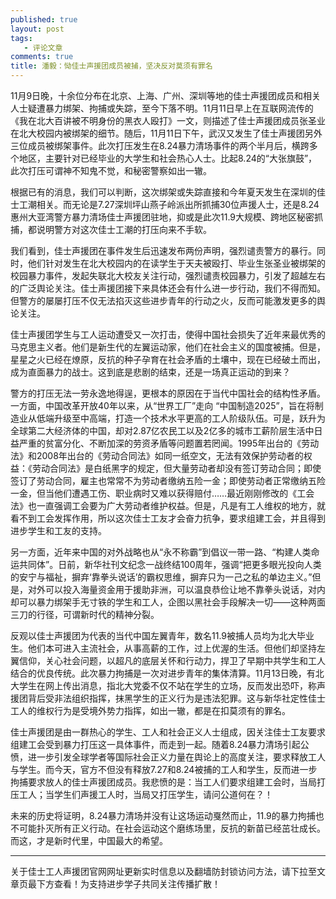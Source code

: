 ```yaml
---
published: true
layout: post
tags: 
   - 评论文章
comments: true
title: 潘毅：恸佳士声援团成员被捕，坚决反对莫须有罪名
---
```



11月9日晚，十余位分布在北京、上海、广州、深圳等地的佳士声援团成员和相关人士疑遭暴力绑架、拘捕或失踪，至今下落不明。11月11日早上在互联网流传的《我在北大百讲被不明身份的黑衣人殴打》一文，则描述了佳士声援团成员张圣业在北大校园内被绑架的细节。随后，11月11日下午，武汉又发生了佳士声援团另外三位成员被绑架事件。此次打压发生在8.24暴力清场事件的两个半月后，横跨多个地区，主要针对已经毕业的大学生和社会热心人士。比起8.24的“大张旗鼓”，此次打压可谓神不知鬼不觉，和秘密警察如出一辙。

根据已有的消息，我们可以判断，这次绑架或失踪直接和今年夏天发生在深圳的佳士工潮相关。而无论是7.27深圳坪山燕子岭派出所抓捕30位声援人士，还是8.24惠州大亚湾警方暴力清场佳士声援团驻地，抑或是此次11.9大规模、跨地区秘密抓捕，都说明警方对这次佳士工潮的打压向来不手软。

我们看到，佳士声援团在事件发生后迅速发布两份声明，强烈谴责警方的暴行。同时，他们针对发生在北大校园内的在读学生于天夫被殴打、毕业生张圣业被绑架的校园暴力事件，发起失联北大校友关注行动，强烈谴责校园暴力，引发了超越左右的广泛舆论关注。佳士声援团接下来具体还会有什么进一步行动，我们不得而知。但警方的屡屡打压不仅无法掐灭这些进步青年的行动之火，反而可能激发更多的舆论关注。

佳士声援团学生与工人运动遭受又一次打击，使得中国社会损失了近年来最优秀的马克思主义者。他们是新生代的左翼运动家，他们在社会主义的国度被捕。但是，星星之火已经在燎原，反抗的种子孕育在社会矛盾的土壤中，现在已经破土而出，成为直面暴力的战士。这到底是悲剧的结束，还是一场真正运动的到来？

警方的打压无法一劳永逸地得逞，更根本的原因在于当代中国社会的结构性矛盾。一方面，中国改革开放40年以来，从“世界工厂”走向 “中国制造2025”，旨在将制造业从低端升级至中高端，打造一个技术水平更高的工人阶级队伍。可是，跃升为全球第二大经济体的中国，却对2.87亿农民工以及2亿多的城市工薪阶层生活中日益严重的贫富分化、不断加深的劳资矛盾等问题置若罔闻。1995年出台的《劳动法》和2008年出台的《劳动合同法》如同一纸空文，无法有效保护劳动者的权益：《劳动合同法》是白纸黑字的规定，但大量劳动者却没有签订劳动合同；即使签订了劳动合同，雇主也常常不为劳动者缴纳五险一金；即使劳动者正常缴纳五险一金，但当他们遭遇工伤、职业病时又难以获得赔付……最近刚刚修改的《工会法》也一直强调工会要为广大劳动者维护权益。但是，凡是有工人维权的地方，就看不到工会发挥作用，所以这次佳士工友才会奋力抗争，要求组建工会，并且得到进步学生和工友的支持。

另一方面，近年来中国的对外战略也从“永不称霸”到倡议一带一路、“构建人类命运共同体”。日前，新华社刊文纪念一战终结100周年，强调“把更多眼光投向人类的安宁与福祉，摒弃‘靠拳头说话’的霸权思维，摒弃只为一己之私的单边主义。”但是，对外可以投入海量资金用于援助非洲，可以温良恭俭让地不靠拳头说话，对内却可以暴力绑架手无寸铁的学生和工人，企图以黑社会手段解决一切——这种两面三刀的行径，可谓新时代的精神分裂。


反观以佳士声援团为代表的当代中国左翼青年，数名11.9被捕人员均为北大毕业生。他们本可进入主流社会，从事高薪的工作，过上优渥的生活。但他们却坚持左翼信仰，关心社会问题，以超凡的底层关怀和行动力，捍卫了早期中共学生和工人结合的优良传统。此次暴力拘捕是一次对进步青年的集体清算。11月13日晚，有北大学生在网上传出消息，指北大党委不仅不站在学生的立场，反而发出恐吓，称声援团背后受非法组织指挥，抹黑学生的正义行为是违法犯罪。这与新华社定性佳士工人的维权行为是受境外势力指挥，如出一辙，都是在扣莫须有的罪名。

佳士声援团是由一群热心的学生、工人和社会正义人士组成，因关注佳士工友要求组建工会受到暴力打压这一具体事件，而走到一起。随着8.24暴力清场引起公愤，进一步引发全球学者等国际社会正义力量在舆论上的高度关注，要求释放工人与学生。而今天，官方不但没有释放7.27和8.24被捕的工人和学生，反而进一步拘捕要求放人的佳士声援团成员。我悲愤的是：当工人们要求组建工会时，当局打压工人；当学生们声援工人时，当局又打压学生，请问公道何在？！

未来的历史将证明，8.24暴力清场并没有让这场运动戛然而止，11.9的暴力拘捕也不可能扑灭所有正义行动。在社会运动这个磨练场里，反抗的新苗已经茁壮成长。而这，才是新时代里，中国最大的希望。


---
关于佳士工人声援团官网网址更新实时信息以及翻墙防封锁访问方法，请下拉至文章页最下方查看！为支持进步学子共同关注传播扩散！
